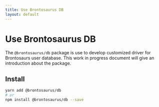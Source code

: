 ```yaml
---
title: Use Brontosaurus DB
layout: default
---
```


# Use Brontosaurus DB

The `@brontosaurus/db` package is use to develop customized driver for Brontosaurs user database. This work in progress document will give an introduction about the package.

## Install

```sh
yarn add @brontosaurus/db
# or
npm install @brontosaurus/db --save
```
